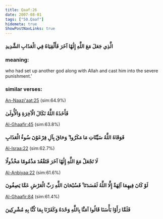 ```yaml
---
title: Qaaf:26
date: 2007-08-01
tags: ["50.Qaaf"]
hidemeta: true 
ShowPostNavLinks: true 
---
```

### الَّذِي جَعَلَ مَعَ اللَّهِ إِلَٰهًا آخَرَ فَأَلْقِيَاهُ فِي الْعَذَابِ الشَّدِيدِ
### meaning: 
who had set up another god along with Allah and cast him into the severe punishment.’
### similar verses: 

[An-Naazi'aat:25](/79/25) (sim:64.9%)

### فَأَخَذَهُ اللَّهُ نَكَالَ الْآخِرَةِ وَالْأُولَىٰ

[Al-Ghaafir:45](/40/45) (sim:63.8%)

### فَوَقَاهُ اللَّهُ سَيِّئَاتِ مَا مَكَرُوا ۖ وَحَاقَ بِآلِ فِرْعَوْنَ سُوءُ الْعَذَابِ

[Al-Israa:22](/17/22) (sim:62.7%)

### لَا تَجْعَلْ مَعَ اللَّهِ إِلَٰهًا آخَرَ فَتَقْعُدَ مَذْمُومًا مَخْذُولًا

[Al-Anbiyaa:22](/21/22) (sim:61.6%)

### لَوْ كَانَ فِيهِمَا آلِهَةٌ إِلَّا اللَّهُ لَفَسَدَتَا ۚ فَسُبْحَانَ اللَّهِ رَبِّ الْعَرْشِ عَمَّا يَصِفُونَ

[Al-Ghaafir:84](/40/84) (sim:61.4%)

### فَلَمَّا رَأَوْا بَأْسَنَا قَالُوا آمَنَّا بِاللَّهِ وَحْدَهُ وَكَفَرْنَا بِمَا كُنَّا بِهِ مُشْرِكِينَ
